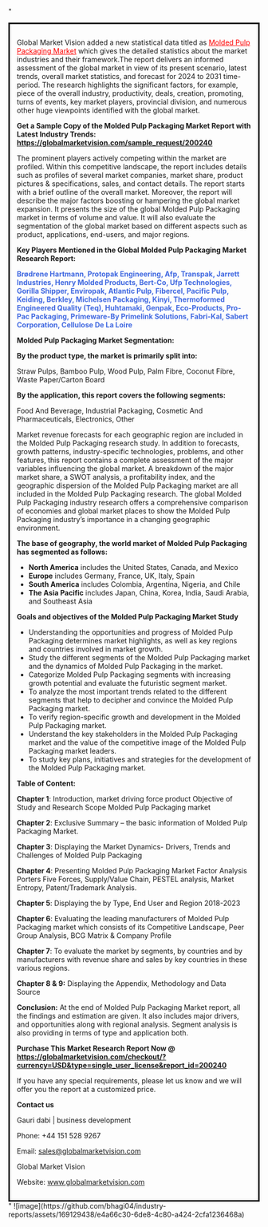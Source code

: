 "<div style='border: 3px solid black; padding: 1em;'>

Global Market Vision added a new statistical data titled as <a style='color: #ff0000;' href='https://globalmarketvision.com/reports/global-molded-pulp-packaging-market/200240'>Molded Pulp Packaging Market</a> which gives the detailed statistics about the market industries and their framework.The report delivers an informed assessment of the global market in view of its present scenario, latest trends, overall market statistics, and forecast for 2024 to 2031 time-period. The research highlights the significant factors, for example, piece of the overall industry, productivity, deals, creation, promoting, turns of events, key market players, provincial division, and numerous other huge viewpoints identified with the global market.

<strong>Get a Sample Copy of the Molded Pulp Packaging Market Report with Latest Industry Trends:</strong><strong> <a style='color: #ff0000;' href='https://globalmarketvision.com/sample_request/200240?utm_source=linkedinPulse&utm_medium=Bhagi&utm_campaign=Bhagi'><strong>https://globalmarketvision.com/sample_request/200240</strong></a></strong>

The prominent players actively competing within the market are profiled. Within this competitive landscape, the report includes details such as profiles of several market companies, market share, product pictures &amp; specifications, sales, and contact details. The report starts with a brief outline of the overall market. Moreover, the report will describe the major factors boosting or hampering the global market expansion. It presents the size of the global Molded Pulp Packaging market in terms of volume and value. It will also evaluate the segmentation of the global market based on different aspects such as product, applications, end-users, and major regions.

<strong>Key Players Mentioned in the Global Molded Pulp Packaging Market Research Report:</strong>

<strong style='color: #4169e1;'>Brødrene Hartmann, Protopak Engineering, Afp, Transpak, Jarrett Industries, Henry Molded Products, Bert-Co, Ufp Technologies, Gorilla Shipper, Enviropak, Atlantic Pulp, Fibercel, Pacific Pulp, Keiding, Berkley, Michelsen Packaging, Kinyi, Thermoformed Engineered Quality (Teq), Huhtamaki, Genpak, Eco-Products, Pro-Pac Packaging, Primeware-By Primelink Solutions, Fabri-Kal, Sabert Corporation, Cellulose De La Loire</strong>

<strong>Molded Pulp Packaging Market Segmentation: </strong>

<strong>By the product type, the market is primarily split into:</strong>

Straw Pulps, Bamboo Pulp, Wood Pulp, Palm Fibre, Coconut Fibre, Waste Paper/Carton Board

<strong>By the application, this report covers the following segments:</strong>

Food And Beverage, Industrial Packaging, Cosmetic And Pharmaceuticals, Electronics, Other

Market revenue forecasts for each geographic region are included in the Molded Pulp Packaging research study. In addition to forecasts, growth patterns, industry-specific technologies, problems, and other features, this report contains a complete assessment of the major variables influencing the global market. A breakdown of the major market share, a SWOT analysis, a profitability index, and the geographic dispersion of the Molded Pulp Packaging market are all included in the Molded Pulp Packaging research. The global Molded Pulp Packaging industry research offers a comprehensive comparison of economies and global market places to show the Molded Pulp Packaging industry’s importance in a changing geographic environment.

<strong>The base of geography, the world market of Molded Pulp Packaging has segmented as follows:</strong>
<ul>
  <li><strong>North America</strong> includes the United States, Canada, and Mexico</li>
  <li><strong>Europe</strong> includes Germany, France, UK, Italy, Spain</li>
  <li><strong>South America</strong> includes Colombia, Argentina, Nigeria, and Chile</li>
  <li><strong>The Asia Pacific</strong> includes Japan, China, Korea, India, Saudi Arabia, and Southeast Asia</li>
</ul>
<strong>Goals and objectives of the Molded Pulp Packaging Market Study</strong>
<ul>
  <li>Understanding the opportunities and progress of Molded Pulp Packaging determines market highlights, as well as key regions and countries involved in market growth.</li>
  <li>Study the different segments of the Molded Pulp Packaging market and the dynamics of Molded Pulp Packaging in the market.</li>
  <li>Categorize Molded Pulp Packaging segments with increasing growth potential and evaluate the futuristic segment market.</li>
  <li>To analyze the most important trends related to the different segments that help to decipher and convince the Molded Pulp Packaging market.</li>
  <li>To verify region-specific growth and development in the Molded Pulp Packaging market.</li>
  <li>Understand the key stakeholders in the Molded Pulp Packaging market and the value of the competitive image of the Molded Pulp Packaging market leaders.</li>
  <li>To study key plans, initiatives and strategies for the development of the Molded Pulp Packaging market.</li>
</ul>
<strong>Table of Content:</strong>

<strong>Chapter 1</strong>: Introduction, market driving force product Objective of Study and Research Scope Molded Pulp Packaging market

<strong>Chapter 2</strong>: Exclusive Summary – the basic information of Molded Pulp Packaging Market.

<strong>Chapter 3</strong>: Displaying the Market Dynamics- Drivers, Trends and Challenges of Molded Pulp Packaging

<strong>Chapter 4</strong>: Presenting Molded Pulp Packaging Market Factor Analysis Porters Five Forces, Supply/Value Chain, PESTEL analysis, Market Entropy, Patent/Trademark Analysis.

<strong>Chapter 5</strong>: Displaying the by Type, End User and Region 2018-2023

<strong>Chapter 6</strong>: Evaluating the leading manufacturers of Molded Pulp Packaging market which consists of its Competitive Landscape, Peer Group Analysis, BCG Matrix &amp; Company Profile

<strong>Chapter 7</strong>: To evaluate the market by segments, by countries and by manufacturers with revenue share and sales by key countries in these various regions.

<strong>Chapter 8 &amp; 9:</strong> Displaying the Appendix, Methodology and Data Source

<strong>Conclusion:</strong> At the end of Molded Pulp Packaging Market report, all the findings and estimation are given. It also includes major drivers, and opportunities along with regional analysis. Segment analysis is also providing in terms of type and application both.

<strong>Purchase This Market Research Report Now @</strong><strong> <strong><a style='color: #ff0000;' href='https://globalmarketvision.com/checkout/?currency=USD&type=single_user_license&report_id=200240?utm_source=linkedinPulse&utm_medium=Bhagi&utm_campaign=Bhagi'>https://globalmarketvision.com/checkout/?currency=USD&type=single_user_license&report_id=200240</a></strong>
</strong>

If you have any special requirements, please let us know and we will offer you the report at a customized price.

<strong>Contact us</strong>

Gauri dabi | business development

Phone: +44 151 528 9267

Email: <a href='mailto:sales@globalmarketvision.com'>sales@globalmarketvision.com</a>

Global Market Vision

Website: <a href='http://www.globalmarketvision.com/'>www.globalmarketvision.com</a>

</div>"
![image](https://github.com/bhagi04/industry-reports/assets/169129438/e4a66c30-6de8-4c80-a424-2cfa1236468a)

